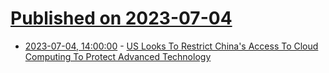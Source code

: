# [Published on 2023-07-04](index.md)

* [2023-07-04, 14:00:00](https://news.slashdot.org/story/23/07/04/1349220/us-looks-to-restrict-chinas-access-to-cloud-computing-to-protect-advanced-technology?utm_source=rss1.0mainlinkanon&utm_medium=feed) - [US Looks To Restrict China's Access To Cloud Computing To Protect Advanced Technology](https://news.slashdot.org/story/23/07/04/1349220/us-looks-to-restrict-chinas-access-to-cloud-computing-to-protect-advanced-technology?utm_source=rss1.0mainlinkanon&utm_medium=feed)
